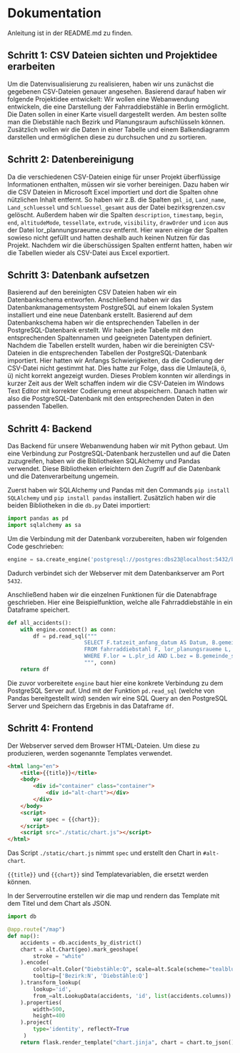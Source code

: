 # Dokumentation
Anleitung ist in der README.md zu finden.

## Schritt 1: CSV Dateien sichten und Projektidee erarbeiten
Um die Datenvisualisierung zu realisieren, haben wir uns zunächst die gegebenen CSV-Dateien genauer angesehen. Basierend darauf haben wir folgende Projektidee entwickelt:
Wir wollen eine Webanwendung entwickeln, die eine Darstellung der Fahrraddiebstähle in Berlin ermöglicht. Die Daten sollen in einer Karte visuell dargestellt werden. Am besten sollte man die Diebstähle nach Bezirk und Planungsraum aufschlüsseln können. Zusätzlich wollen wir die Daten in einer Tabelle und einem Balkendiagramm darstellen und ermöglichen diese zu durchsuchen und zu sortieren. 

## Schritt 2: Datenbereinigung
Da die verschiedenen CSV-Dateien einige für unser Projekt überflüssige Informationen enthalten, müssen wir sie vorher bereinigen. Dazu haben wir die CSV Dateien in Microsoft Excel importiert und dort die Spalten ohne nützlichen Inhalt entfernt. 
So haben wir z.B. die Spalten `gml_id`, `Land_name`, `Land_schluessel` und `Schluessel_gesamt` aus der Datei bezirksgrenzen.csv gelöscht.
Außerdem haben wir die Spalten `description`, `timestamp`, `begin`, `end`, `altitudeMode`, `tessellate`, `extrude`, `visibility`, `drawOrder` und `icon` aus der Datei lor_plannungsraeume.csv entfernt. Hier waren einige der Spalten sowieso nicht gefüllt und hatten deshalb auch keinen Nutzen für das Projekt.
Nachdem wir die überschüssigen Spalten entfernt hatten, haben wir die Tabellen wieder als CSV-Datei aus Excel exportiert.

## Schritt 3: Datenbank aufsetzen
Basierend auf den bereinigten CSV Dateien haben wir ein Datenbankschema entworfen.
Anschließend haben wir das Datenbankmanagementsystem PostgreSQL auf einem lokalen System installiert und eine neue Datenbank erstellt. Basierend auf dem Datenbankschema haben wir die entsprechenden Tabellen in der PostgreSQL-Datenbank erstellt. Wir haben jede Tabelle mit den entsprechenden Spaltennamen und geeigneten Datentypen definiert.
Nachdem die Tabellen erstellt wurden, haben wir die bereinigten CSV-Dateien in die entsprechenden Tabellen der PostgreSQL-Datenbank importiert. Hier hatten wir Anfangs Schwierigkeiten, da die Codierung der CSV-Datei nicht gestimmt hat. Dies hatte zur Folge, dass die Umlaute(ä, ö, ü) nicht korrekt angezeigt wurden. Dieses Problem konnten wir allerdings in kurzer Zeit aus der Welt schaffen indem wir die CSV-Dateien im Windows Text Editor mit korrekter Codierung erneut abspeichern.
Danach hatten wir also die PostgreSQL-Datenbank mit den entsprechenden Daten in den passenden Tabellen.

## Schritt 4: Backend
Das Backend für unsere Webanwendung haben wir mit Python gebaut. Um eine Verbindung zur PostgreSQL-Datenbank herzustellen und auf die Daten zuzugreifen, haben wir die Bibliotheken SQLAlchemy und Pandas verwendet. Diese Bibliotheken erleichtern den Zugriff auf die Datenbank und die Datenverarbeitung ungemein. 

Zuerst haben wir SQLAlchemy und Pandas mit den Commands `pip install SQLAlchemy` und `pip install pandas` installiert. Zusätzlich haben wir die beiden Bibliotheken in die `db.py` Datei importiert: 

```py
import pandas as pd
import sqlalchemy as sa
```

Um die Verbindung mit der Datenbank vorzubereiten, haben wir folgenden Code geschrieben:

```py
engine = sa.create_engine('postgresql://postgres:dbs23@localhost:5432/biketheft_berlin')
```

Dadurch verbindet sich der Webserver mit dem Datenbankserver am Port `5432`.

Anschließend haben wir die einzelnen Funktionen für die Datenabfrage geschrieben. Hier eine Beispielfunktion, welche alle Fahrraddiebstähle in ein Dataframe speichert.

```py
def all_accidents():
    with engine.connect() as conn:
        df = pd.read_sql("""
                        SELECT F.tatzeit_anfang_datum AS Datum, B.gemeinde_namen AS Bezirk, L.plr_name AS Planungsraum, F.schadeshoehe AS Schaden, F.art_des_fahrrads AS Fahrradtyp
                        FROM fahrraddiebstahl F, lor_planungsraueme L, bezirksgrenze B
                        WHERE F.lor = L.plr_id AND L.bez = B.gemeinde_schluessel
                        """, conn)
    return df
```

Die zuvor vorbereitete `engine` baut hier eine konkrete Verbindung zu dem PostgreSQL Server auf. Und mit der Funktion `pd.read_sql` (welche von Pandas bereitgestellt wird) senden wir eine SQL Query an den PostgreSQL Server und Speichern das Ergebnis in das Dataframe `df`.

## Schritt 4: Frontend

Der Webserver served dem Browser HTML-Dateien. Um diese zu produzieren, werden sogenannte Templates verwendet.

```html
<html lang="en">
    <title>{{title}}</title>
    <body>
        <div id="container" class="container">
            <div id="alt-chart"></div>
        </div>
    </body>
    <script>
        var spec = {{chart}};
    </script>
    <script src="./static/chart.js"></script>
</html>
```

Das Script `./static/chart.js` nimmt `spec` und erstellt den Chart in `#alt-chart`. 

`{{title}}` und `{{chart}}` sind Templatevariablen, die ersetzt werden können.

In der Serverroutine erstellen wir die map und rendern das Template mit dem Titel und dem Chart als JSON. 

```py
import db

@app.route("/map")
def map():
    accidents = db.accidents_by_district()
    chart = alt.Chart(geo).mark_geoshape(
        stroke = "white"
    ).encode(
        color=alt.Color("Diebstähle:Q", scale=alt.Scale(scheme="tealblues")),
        tooltip=['Bezirk:N', 'Diebstähle:Q']
    ).transform_lookup(
        lookup='id',
        from_=alt.LookupData(accidents, 'id', list(accidents.columns))
    ).properties(
        width=500,
        height=400
    ).project(
        type='identity', reflectY=True
     )
    return flask.render_template("chart.jinja", chart = chart.to_json(), title="Diebstähle nach Bezirk")
```